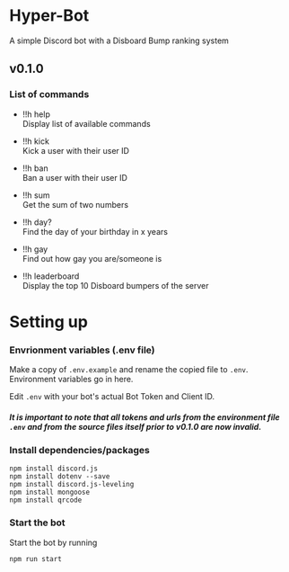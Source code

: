 # Hyper-Bot
A simple Discord bot with a Disboard Bump ranking system

## v0.1.0

### List of commands
* !!h help <br>
Display list of available commands 

* !!h kick <br>
Kick a user with their user ID

* !!h ban <br>
Ban a user with their user ID

* !!h sum <br>
Get the sum of two numbers

* !!h day? <br>
Find the day of your birthday in x years

* !!h gay <br>
Find out how gay you are/someone is

* !!h leaderboard <br>
Display the top 10 Disboard bumpers of the server

# Setting up

### Envrionment variables (.env file)

Make a copy of `.env.example` and rename the copied file to `.env`. Environment variables go in here.

Edit `.env` with your bot's actual Bot Token and Client ID.

##### It is important to note that all tokens and urls from the environment file `.env` and from the source files itself prior to v0.1.0 are now invalid.

### Install dependencies/packages
```
npm install discord.js
npm install dotenv --save
npm install discord.js-leveling
npm install mongoose
npm install qrcode
```
### Start the bot

Start the bot by running

```
npm run start
```
